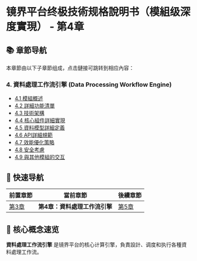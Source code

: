 # 镜界平台终极技術规格說明书（模組级深度實現） - 第4章

## 📚 章節导航

本章節由以下子章節组成，点击鏈接可跳转到相应內容：

### 4. 資料處理工作流引擎 (Data Processing Workflow Engine)

- [4.1 模組概述](ch4-1-模組概述.md)
- [4.2 詳細功能清單](ch4-2-詳細功能清單.md)
- [4.3 技術架構](ch4-3-技術架構.md)
- [4.4 核心組件詳細實現](ch4-4-核心組件詳細實現.md)
- [4.5 資料模型詳細定義](ch4-5-資料模型詳細定義.md)
- [4.6 API詳細規範](ch4-6-API詳細規範.md)
- [4.7 效能優化策略](ch4-7-效能優化策略.md)
- [4.8 安全考慮](ch4-8-安全考慮.md)
- [4.9 與其他模組的交互](ch4-9-與其他模組的交互.md)

## 🔄 快速导航

| 前置章節 | 當前章節 | 後續章節 |
|---------|---------|---------|
| [第3章](../ch3/ch3-index.md) | **第4章：資料處理工作流引擎** | [第5章](../ch5/ch5-index.md) |

## 📌 核心概念速览

**資料處理工作流引擎** 是镜界平台的核心计算引擎，負責設計、调度和执行各種資料處理工作流。
